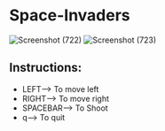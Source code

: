 # Space-Invaders

![Screenshot (722)](https://user-images.githubusercontent.com/83111399/215252094-c591454d-1dd3-446d-8544-ee308418504f.png)
![Screenshot (723)](https://user-images.githubusercontent.com/83111399/215252101-ab6d3782-1545-4c8d-b42d-6f180f64ae0e.png)

## Instructions:
- LEFT--> To move left
- RIGHT--> To move right
- SPACEBAR--> To Shoot
- q--> To quit
